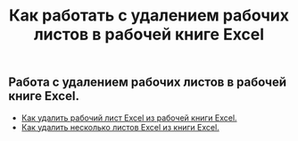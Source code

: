 ﻿---
title: Как работать с удалением рабочих листов в рабочей книге Excel
second_title: Aspose.Cells Cloud Documen
linktitle: Удалить
type: docs
url: /ru/worksheets/delete/
keywords: How to work with deleting worksheet on an Excel workbook
description: Aspose.Cells Cloud REST API поддерживает удаление листов в книге Excel. SDK поддерживает различные языки разработки, включая Android, C#, Go, Java, NodeJS, Perl, PHP, Python, Ruby и Swift.
weight: 20
kwords: Excel, Office Облако, REST API, Электронная таблица, PDF, CSV, Json, Markdown, Как работать с удалением листов в книге Excel
---
## Работа с удалением рабочих листов в рабочей книге Excel.

- [Как удалить рабочий лист Excel из рабочей книги Excel.](/cells/ru/worksheets/delete-worksheet/) 
- [Как удалить несколько листов Excel из книги Excel.](/cells/ru/worksheets/delete-multiple/) 


